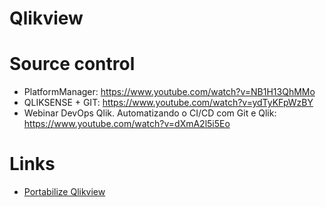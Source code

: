 # Qlikview

# Source control
  *  PlatformManager: https://www.youtube.com/watch?v=NB1H13QhMMo
  * QLIKSENSE + GIT: https://www.youtube.com/watch?v=ydTyKFpWzBY
  * Webinar DevOps Qlik. Automatizando o CI/CD com Git e Qlik: https://www.youtube.com/watch?v=dXmA2l5i5Eo

# Links 
  * [Portabilize Qlikview](http://www.qlikfix.com/2010/11/04/portable-qlikview-run-qlikview-desktop-from-your-usb-drive/)
